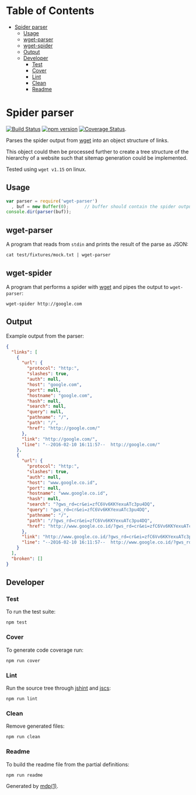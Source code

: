 Table of Contents
=================

* [Spider parser](#spider-parser)
  * [Usage](#usage)
  * [wget-parser](#wget-parser)
  * [wget-spider](#wget-spider)
  * [Output](#output)
  * [Developer](#developer)
    * [Test](#test)
    * [Cover](#cover)
    * [Lint](#lint)
    * [Clean](#clean)
    * [Readme](#readme)

Spider parser
=============

[<img src="https://travis-ci.org/tmpfs/wget-parser.svg?v=1" alt="Build Status">](https://travis-ci.org/tmpfs/wget-parser)
[<img src="http://img.shields.io/npm/v/wget-parser.svg?v=1" alt="npm version">](https://npmjs.org/package/wget-parser)
[<img src="https://coveralls.io/repos/tmpfs/wget-parser/badge.svg?branch=master&service=github&v=2" alt="Coverage Status">](https://coveralls.io/github/tmpfs/wget-parser?branch=master).

Parses the spider output from [wget](https://www.gnu.org/software/wget) into an object structure of links.

This object could then be processed further to create a tree structure of the hierarchy of a website such that sitemap generation could be implemented.

Tested using `wget v1.15` on linux.

## Usage

```javascript
var parser = require('wget-parser')
  , buf = new Buffer(0);      // buffer should contain the spider output
console.dir(parser(buf));
```

## wget-parser

A program that reads from `stdin` and prints the result of the parse as JSON:

```
cat test/fixtures/mock.txt | wget-parser
```

## wget-spider

A program that performs a spider with [wget](https://www.gnu.org/software/wget) and pipes the output to `wget-parser`:

```
wget-spider http://google.com
```

## Output

Example output from the parser:

```json
{
  "links": [
    {
      "url": {
        "protocol": "http:",
        "slashes": true,
        "auth": null,
        "host": "google.com",
        "port": null,
        "hostname": "google.com",
        "hash": null,
        "search": null,
        "query": null,
        "pathname": "/",
        "path": "/",
        "href": "http://google.com/"
      },
      "link": "http://google.com/",
      "line": "--2016-02-10 16:11:57--  http://google.com/"
    },
    {
      "url": {
        "protocol": "http:",
        "slashes": true,
        "auth": null,
        "host": "www.google.co.id",
        "port": null,
        "hostname": "www.google.co.id",
        "hash": null,
        "search": "?gws_rd=cr&ei=zfC6Vv6KKYexuATc3pu4DQ",
        "query": "gws_rd=cr&ei=zfC6Vv6KKYexuATc3pu4DQ",
        "pathname": "/",
        "path": "/?gws_rd=cr&ei=zfC6Vv6KKYexuATc3pu4DQ",
        "href": "http://www.google.co.id/?gws_rd=cr&ei=zfC6Vv6KKYexuATc3pu4DQ"
      },
      "link": "http://www.google.co.id/?gws_rd=cr&ei=zfC6Vv6KKYexuATc3pu4DQ",
      "line": "--2016-02-10 16:11:57--  http://www.google.co.id/?gws_rd=cr&ei=zfC6Vv6KKYexuATc3pu4DQ"
    }
  ],
  "broken": []
}
```

## Developer

### Test

To run the test suite:

```
npm test
```

### Cover

To generate code coverage run:

```
npm run cover
```

### Lint

Run the source tree through [jshint](http://jshint.com) and [jscs](http://jscs.info):

```
npm run lint
```

### Clean

Remove generated files:

```
npm run clean
```

### Readme

To build the readme file from the partial definitions:

```
npm run readme
```

Generated by [mdp(1)](https://github.com/tmpfs/mdp).

[wget]: https://www.gnu.org/software/wget
[jshint]: http://jshint.com
[jscs]: http://jscs.info
